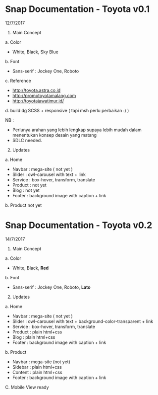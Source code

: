 # Snap Documentation - Toyota v0.1
12/7/2017

1. Main Concept

a. Color
- White, Black, Sky Blue

b. Font
- Sans-serif : Jockey One, Roboto

c. Reference
- http://toyota.astra.co.id
- http://promotoyotamalang.com
- http://toyotajawatimur.id/

d. build dg SCSS + responsive ( tapi msh perlu perbaikan :) )

NB :
- Perlunya arahan yang lebih lengkap supaya lebih mudah dalam menentukan konsep desain yang matang
- SDLC needed.

2. Updates

a. Home
- Navbar : mega-site ( not yet )
- Slider : owl-carousel with text + link
- Service : box-hover, transform, translate
- Product : not yet
- Blog : not yet
- Footer : background image with caption + link

b. Product
not yet

# Snap Documentation - Toyota v0.2
14/7/2017

1. Main Concept

a. Color
- White, Black, <b>Red</b>

b. Font
- Sans-serif : Jockey One, Roboto, <b>Lato</b>

2. Updates

a. Home
- Navbar : mega-site ( not yet )
- Slider : owl-carousel with text + background-color-transparent + link
- Service : box-hover, transform, translate
- Product : plain html+css
- Blog : plain html+css
- Footer : background image with caption + link

b. Product
- Navbar : mega-site (not yet)
- Sidebar : plain html+css
- Content : plain html+css
- Footer : background image with caption + link

C. Mobile View ready 





